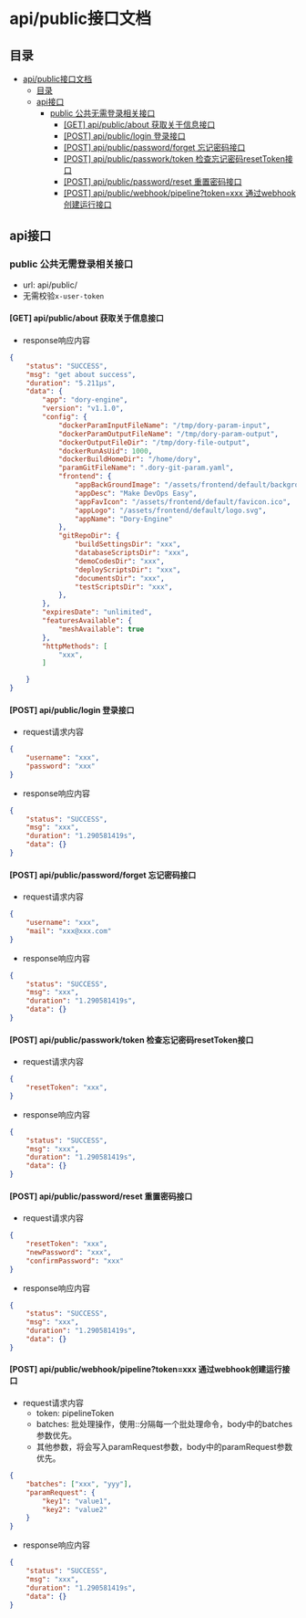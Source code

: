 # api/public接口文档

## 目录

- [api/public接口文档](#apipublic接口文档)
  - [目录](#目录)
  - [api接口](#api接口)
    - [public 公共无需登录相关接口](#public-公共无需登录相关接口)
      - [\[GET\] api/public/about 获取关于信息接口](#get-apipublicabout-获取关于信息接口)
      - [\[POST\] api/public/login 登录接口](#post-apipubliclogin-登录接口)
      - [\[POST\] api/public/password/forget 忘记密码接口](#post-apipublicpasswordforget-忘记密码接口)
      - [\[POST\] api/public/passwork/token 检查忘记密码resetToken接口](#post-apipublicpassworktoken-检查忘记密码resettoken接口)
      - [\[POST\] api/public/password/reset 重置密码接口](#post-apipublicpasswordreset-重置密码接口)
      - [\[POST\] api/public/webhook/pipeline?token=xxx 通过webhook创建运行接口](#post-apipublicwebhookpipelinetokenxxx-通过webhook创建运行接口)

## api接口

### public 公共无需登录相关接口

- url: api/public/
- 无需校验`x-user-token`

#### [GET] api/public/about 获取关于信息接口

- response响应内容
```json
{
    "status": "SUCCESS",
    "msg": "get about success",
    "duration": "5.211µs",
    "data": {
        "app": "dory-engine",
        "version": "v1.1.0",
        "config": {
            "dockerParamInputFileName": "/tmp/dory-param-input",
            "dockerParamOutputFileName": "/tmp/dory-param-output",
            "dockerOutputFileDir": "/tmp/dory-file-output",
            "dockerRunAsUid": 1000,
            "dockerBuildHomeDir": "/home/dory",
            "paramGitFileName": ".dory-git-param.yaml",
            "frontend": {
                "appBackGroundImage": "/assets/frontend/default/background.jpg",
                "appDesc": "Make DevOps Easy",
                "appFavIcon": "/assets/frontend/default/favicon.ico",
                "appLogo": "/assets/frontend/default/logo.svg",
                "appName": "Dory-Engine"
            },
            "gitRepoDir": {
                "buildSettingsDir": "xxx",
                "databaseScriptsDir": "xxx",
                "demoCodesDir": "xxx",
                "deployScriptsDir": "xxx",
                "documentsDir": "xxx",
                "testScriptsDir": "xxx",
            },
        },
        "expiresDate": "unlimited",
        "featuresAvailable": {
            "meshAvailable": true
        },
        "httpMethods": [
            "xxx",
        ]

    }
}
```

#### [POST] api/public/login 登录接口

- request请求内容
```json
{
    "username": "xxx",
    "password": "xxx"
}
```

- response响应内容
```json
{
    "status": "SUCCESS",
    "msg": "xxx",
    "duration": "1.290581419s",
    "data": {}
}
```

#### [POST] api/public/password/forget 忘记密码接口

- request请求内容
```json
{
    "username": "xxx",
    "mail": "xxx@xxx.com"
}
```

- response响应内容
```json
{
    "status": "SUCCESS",
    "msg": "xxx",
    "duration": "1.290581419s",
    "data": {}
}
```

#### [POST] api/public/passwork/token 检查忘记密码resetToken接口

- request请求内容
```json
{
    "resetToken": "xxx",
}
```

- response响应内容
```json
{
    "status": "SUCCESS",
    "msg": "xxx",
    "duration": "1.290581419s",
    "data": {}
}
```

#### [POST] api/public/password/reset 重置密码接口

- request请求内容
```json
{
    "resetToken": "xxx",
    "newPassword": "xxx",
    "confirmPassword": "xxx"
}
```

- response响应内容
```json
{
    "status": "SUCCESS",
    "msg": "xxx",
    "duration": "1.290581419s",
    "data": {}
}
```

#### [POST] api/public/webhook/pipeline?token=xxx 通过webhook创建运行接口

- request请求内容
  - token: pipelineToken
  - batches: 批处理操作，使用::分隔每一个批处理命令，body中的batches参数优先。
  - 其他参数，将会写入paramRequest参数，body中的paramRequest参数优先。
```json
{
    "batches": ["xxx", "yyy"],
    "paramRequest": {
        "key1": "value1",
        "key2": "value2"
    }
}
```

- response响应内容
```json
{
    "status": "SUCCESS",
    "msg": "xxx",
    "duration": "1.290581419s",
    "data": {}
}
```

